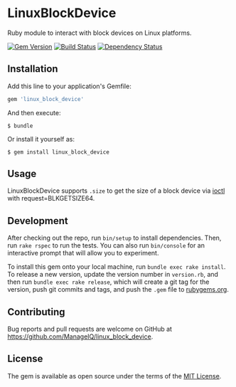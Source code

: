# LinuxBlockDevice

Ruby module to interact with block devices on Linux platforms.

[![Gem Version](https://badge.fury.io/rb/linux_block_device.svg)](http://badge.fury.io/rb/linux_block_device)
[![Build Status](https://travis-ci.org/ManageIQ/linux_block_device.svg)](https://travis-ci.org/ManageIQ/linux_block_device)
[![Dependency Status](https://gemnasium.com/ManageIQ/linux_block_device.svg)](https://gemnasium.com/ManageIQ/linux_block_device)

## Installation

Add this line to your application's Gemfile:

```ruby
gem 'linux_block_device'
```

And then execute:

    $ bundle

Or install it yourself as:

    $ gem install linux_block_device

## Usage

LinuxBlockDevice supports `.size` to get the size of a block device via [ioctl](http://linux.die.net/man/2/ioctl) with request=BLKGETSIZE64.

## Development

After checking out the repo, run `bin/setup` to install dependencies. Then, run `rake rspec` to run the tests. You can also run `bin/console` for an interactive prompt that will allow you to experiment.

To install this gem onto your local machine, run `bundle exec rake install`. To release a new version, update the version number in `version.rb`, and then run `bundle exec rake release`, which will create a git tag for the version, push git commits and tags, and push the `.gem` file to [rubygems.org](https://rubygems.org).

## Contributing

Bug reports and pull requests are welcome on GitHub at https://github.com/ManageIQ/linux_block_device.

## License

The gem is available as open source under the terms of the [MIT License](http://opensource.org/licenses/MIT).

